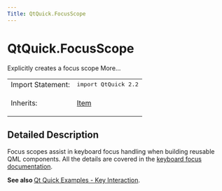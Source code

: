 ```yaml
---
Title: QtQuick.FocusScope
---
```


# QtQuick.FocusScope

<span class="subtitle"></span>
<!-- $$$FocusScope-brief -->
<p>Explicitly creates a focus scope More...</p>
<!-- @@@FocusScope -->
<table class="alignedsummary">
<tr><td class="memItemLeft rightAlign topAlign"> Import Statement:</td><td class="memItemRight bottomAlign"> </b><tt>import QtQuick 2.2</tt></td></tr><tr><td class="memItemLeft rightAlign topAlign"> Inherits:</td><td class="memItemRight bottomAlign"> <p><a href="QtQuick.Item.md">Item</a></p>
</td></tr></table><ul>
</ul>
<!-- $$$FocusScope-description -->
<h2>Detailed Description</h2>
<p>Focus scopes assist in keyboard focus handling when building reusable QML components. All the details are covered in the <a href="QtQuick.qtquick-input-focus.md">keyboard focus documentation</a>.</p>
<p><b>See also </b><a href="https://developer.ubuntu.comapps/qml/sdk-14.10/QtQuick.keyinteraction/">Qt Quick Examples - Key Interaction</a>.</p>
<!-- @@@FocusScope -->
